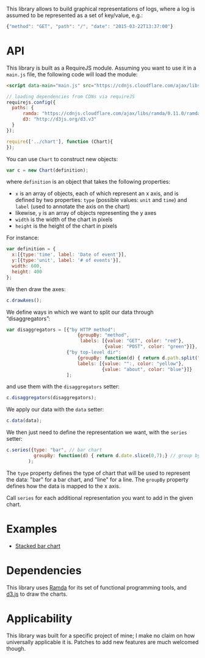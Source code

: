 This library allows to build graphical representations of logs, where a log is assumed to be represented as a set of key/value, e.g.:
```js
{"method": "GET", "path": "/", "date": "2015-03-22T13:37:00"}
```

# API
This library is built as a RequireJS module. Assuming you want to use it in a `main.js` file, the following code will load the module:
```html
<script data-main="main.js" src="https://cdnjs.cloudflare.com/ajax/libs/require.js/2.1.16/require.min.js"></script>
```
```js
// loading dependencies from CDNs via requireJS
requirejs.config({
  paths: {
      ramda: "https://cdnjs.cloudflare.com/ajax/libs/ramda/0.11.0/ramda",
      d3: "http://d3js.org/d3.v3"
  }
});

require(['../chart'], function (Chart){
});
```

You can use `Chart` to construct new objects:
```js
var c = new Chart(definition);
```

where `definition` is an object that takes the following properties:

* `x` is an array of objects, each of which represent an x axis, and is defined by two properties: `type` (possible values: `unit` and `time`) and `label` (used to annotate the axis on the chart)
* likewise, `y` is an array of objects representing the y axes
* `width` is the width of the chart in pixels
* `height` is the height of the chart in pixels

For instance:
```js
var definition = {
  x:[{type:'time', label: 'Date of event'}],
  y:[{type:'unit', label: '# of events'}],
  width: 600,
  height: 400
};
```
We then draw the axes:
```js
c.drawAxes();
```

We define ways in which we want to split our data through “disaggregators”:
```js
var disaggregators = [{"by HTTP method":
                          {groupBy: "method",
                           labels: [{value: "GET", color: "red"},
                                    {value: "POST", color: "green"}]},
                      {"by top-level dir":
                          {groupBy: function(d) { return d.path.split("/")[0];},
                          labels: [{value: "":, color: "yellow"},
                                   {value: "about", color: "blue"}]}
                      ];
```
and use them with the `disaggregators` setter:
```js
c.disaggregators(disaggregators);
```

We apply our data with the `data` setter:
```js
c.data(data);
```

We then just need to define the representation we want, with the `series` setter:
```js
c.series({type: "bar", // bar chart
          groupBy: function(d) { return d.date.slice(0,7);} // group by month
        );
```
The `type` property defines the type of chart that will be used to represent the data: "bar" for a bar  chart, and "line" for a line. The `groupBy` property defines how the data is mapped to the x axis.

Call `series` for each additional representation you want to add in the given chart.


# Examples
* [Stacked bar chart](https://dontcallmedom.github.io/d3-log-chart/examples/stackedbarchart.html)

# Dependencies
This library uses [Ramda](http://ramdajs.com) for its set of functional programming tools, and [d3.js](http://d3js.org/) to draw the charts.

# Applicability
This library was built for a specific project of mine; I make no claim on how universally applicable it is. Patches to add new features are much welcomed though.